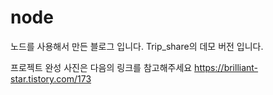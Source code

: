 # node
노드를 사용해서 만든 블로그 입니다. Trip_share의 데모 버전 입니다.    

프로젝트 완성 사진은 다음의 링크를 참고해주세요
https://brilliant-star.tistory.com/173
